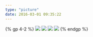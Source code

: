 ```yaml
---
type: "picture"
date: 2016-03-01 09:35:22
---
```


{% gp 4-2 %}
![](/image/4.jpg)
![](/image/2.jpg)
![](/image/3.jpg)
![](/image/1.jpg)
{% endgp %}
